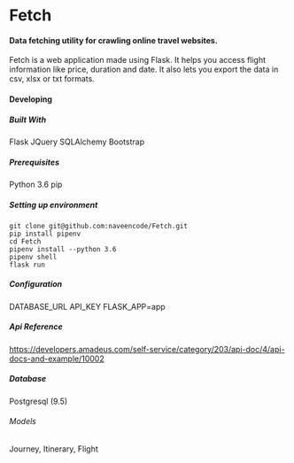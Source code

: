 # Fetch
#### Data fetching utility for crawling online travel websites.
Fetch is a web application made using Flask. It helps you access flight information like price, duration and date. 
It also lets you export the data in csv, xlsx or txt formats.

#### Developing

##### Built With
Flask
JQuery
SQLAlchemy
Bootstrap


##### Prerequisites
Python 3.6
pip

##### Setting up environment
```
git clone git@github.com:naveencode/Fetch.git
pip install pipenv
cd Fetch
pipenv install --python 3.6
pipenv shell
flask run
```

##### Configuration
DATABASE_URL
API_KEY
FLASK_APP=app

##### Api Reference
https://developers.amadeus.com/self-service/category/203/api-doc/4/api-docs-and-example/10002

##### Database
Postgresql (9.5)

###### Models
Journey, Itinerary, Flight




